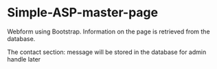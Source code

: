 # Simple-ASP-master-page

Webform using Bootstrap. Information on the page is retrieved from the database.

The contact section: message will be stored in the database for admin handle later

